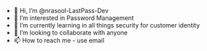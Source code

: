 - 👋 Hi, I’m @nrasool-LastPass-Dev
- 👀 I’m interested in Password Management
- 🌱 I’m currently learning in all things security for customer identity
- 💞️ I’m looking to collaborate with anyone
- 📫 How to reach me - use email

<!---
nrasool-LastPass-Dev/nrasool-LastPass-Dev is a ✨ special ✨ repository because its `README.md` (this file) appears on your GitHub profile.
You can click the Preview link to take a look at your changes.
--->
